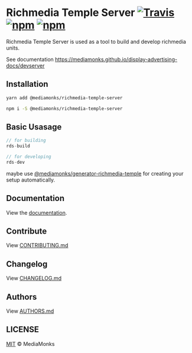 # Richmedia Temple Server [![Travis](https://img.shields.io/travis/mediamonks/richmedia-temple-server.svg)](https://travis-ci.org/mediamonks/richmedia-temple-server) [![npm](https://img.shields.io/npm/v/@mediamonks/richmedia-temple-server.svg?maxAge=2592000)](https://www.npmjs.com/package/@mediamonks/richmedia-temple-server) [![npm](https://img.shields.io/npm/dm/@mediamonks/richmedia-temple-server.svg?maxAge=2592000)](https://www.npmjs.com/package/@mediamonks/richmedia-temple-server)

Richmedia Temple Server is used as a tool to build and develop richmedia units.

See documentation https://mediamonks.github.io/display-advertising-docs/devserver

## Installation

```sh
yarn add @mediamonks/richmedia-temple-server
```

```sh
npm i -S @mediamonks/richmedia-temple-server
```

## Basic Usasage

```js
// for building
rds-build

// for developing
rds-dev
```


maybe use [@mediamonks/generator-richmedia-temple](https://github.com/mediamonks/generator-richmedia-temple) for creating your setup automatically.

## Documentation

View the [documentation](http://mediamonks.github.io/richmedia-temple-server/).

## Contribute

View [CONTRIBUTING.md](./CONTRIBUTING.md)


## Changelog

View [CHANGELOG.md](./CHANGELOG.md)


## Authors

View [AUTHORS.md](./AUTHORS.md)


## LICENSE

[MIT](./LICENSE) © MediaMonks
